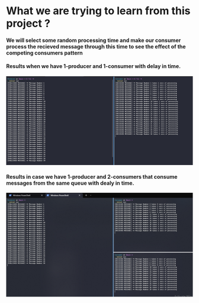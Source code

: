# What we are trying to learn from this project ?
#### We will select some random processing time and make our consumer process the recieved message through this time to see the effect of the competing consumers pattern

#### Results when we have 1-producer and 1-consumer with delay in time.
![](1%20producer%201%20consumer.PNG)

#### Results in case we have 1-producer and 2-consumers that consume messages from the same queue with dealy in time.
![](1%20producer%202%20consumers.PNG)
